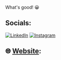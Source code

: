 What's good! 😀
## Socials:
[![LinkedIn](https://img.shields.io/badge/LinkedIn-%230077B5.svg?logo=linkedin&logoColor=white)](https://linkedin.com/in/varun-kanna) 
[![Instagram](https://img.shields.io/badge/Instagram-%23E4405F.svg?logo=Instagram&logoColor=white)](https://instagram.com/varunkann_a)

## 🌐 [Website](https://linktr.ee/varunkanna):

